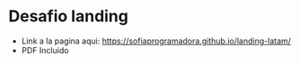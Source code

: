 # Desafio landing
* Link a la pagina aqui: https://sofiaprogramadora.github.io/landing-latam/
* PDF Incluido
